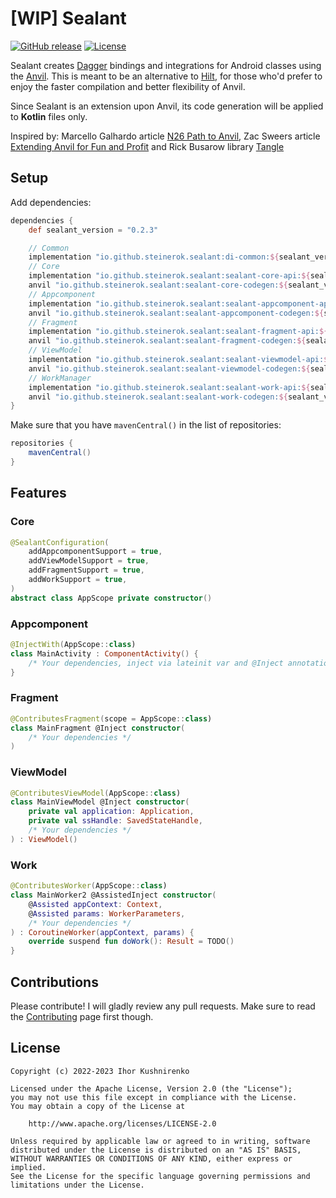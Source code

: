 # [WIP] Sealant
[![GitHub release](https://img.shields.io/maven-central/v/io.github.steinerok.sealant/di-common)](https://search.maven.org/search?q=g:io.github.steinerok.sealant)
[![License](https://img.shields.io/badge/license-apache2.0-blue?style=flat-square.svg)](https://opensource.org/licenses/Apache-2.0)

Sealant creates [Dagger] bindings and integrations for Android classes using the [Anvil]. 
This is meant to be an alternative to [Hilt], for those who'd prefer to enjoy the faster 
compilation and better flexibility of Anvil.

Since Sealant is an extension upon Anvil, its code generation will be applied to **Kotlin** files
only.

Inspired by: Marcello Galhardo article [N26 Path to Anvil], Zac Sweers article [Extending Anvil for Fun and Profit] and Rick Busarow library [Tangle]

## Setup

Add dependencies:
```gradle
dependencies {
    def sealant_version = "0.2.3"

    // Common
    implementation "io.github.steinerok.sealant:di-common:${sealant_version}"
    // Core
    implementation "io.github.steinerok.sealant:sealant-core-api:${sealant_version}"
    anvil "io.github.steinerok.sealant:sealant-core-codegen:${sealant_version}"
    // Appcomponent
    implementation "io.github.steinerok.sealant:sealant-appcomponent-api:${sealant_version}"
    anvil "io.github.steinerok.sealant:sealant-appcomponent-codegen:${sealant_version}"
    // Fragment
    implementation "io.github.steinerok.sealant:sealant-fragment-api:${sealant_version}"
    anvil "io.github.steinerok.sealant:sealant-fragment-codegen:${sealant_version}"
    // ViewModel
    implementation "io.github.steinerok.sealant:sealant-viewmodel-api:${sealant_version}"
    anvil "io.github.steinerok.sealant:sealant-viewmodel-codegen:${sealant_version}"
    // WorkManager
    implementation "io.github.steinerok.sealant:sealant-work-api:${sealant_version}"
    anvil "io.github.steinerok.sealant:sealant-work-codegen:${sealant_version}"
}
```

Make sure that you have `mavenCentral()` in the list of repositories:

```gradle
repositories {
    mavenCentral()
}
```

## Features

### Core

```kotlin
@SealantConfiguration(
    addAppcomponentSupport = true,
    addViewModelSupport = true,
    addFragmentSupport = true,
    addWorkSupport = true,
)
abstract class AppScope private constructor()
```

### Appcomponent

```kotlin
@InjectWith(AppScope::class)
class MainActivity : ComponentActivity() {
    /* Your dependencies, inject via lateinit var and @Inject annotation */
}
```

### Fragment

```kotlin
@ContributesFragment(scope = AppScope::class)
class MainFragment @Inject constructor(
    /* Your dependencies */
)
```

### ViewModel

```kotlin
@ContributesViewModel(AppScope::class)
class MainViewModel @Inject constructor(
    private val application: Application,
    private val ssHandle: SavedStateHandle,
    /* Your dependencies */
) : ViewModel()
```

### Work

```kotlin
@ContributesWorker(AppScope::class)
class MainWorker2 @AssistedInject constructor(
    @Assisted appContext: Context,
    @Assisted params: WorkerParameters,
    /* Your dependencies */
) : CoroutineWorker(appContext, params) {
    override suspend fun doWork(): Result = TODO()
}
```

## Contributions

Please contribute! I will gladly review any pull requests.
Make sure to read the [Contributing](CONTRIBUTING.md) page first though.

## License

    Copyright (c) 2022-2023 Ihor Kushnirenko

    Licensed under the Apache License, Version 2.0 (the "License");
    you may not use this file except in compliance with the License.
    You may obtain a copy of the License at

        http://www.apache.org/licenses/LICENSE-2.0

    Unless required by applicable law or agreed to in writing, software
    distributed under the License is distributed on an "AS IS" BASIS,
    WITHOUT WARRANTIES OR CONDITIONS OF ANY KIND, either express or implied.
    See the License for the specific language governing permissions and
    limitations under the License.

[Anvil]: https://github.com/square/anvil
[Dagger]: https://dagger.dev
[Hilt]: https://dagger.dev/hilt/
[N26 Path to Anvil]: https://dev.to/marcellogalhardo/n26-path-to-anvil-abd
[Extending Anvil for Fun and Profit]: https://dev.to/marcellogalhardo/n26-path-to-anvil-abd
[Tangle]: https://rbusarow.github.io/Tangle/
